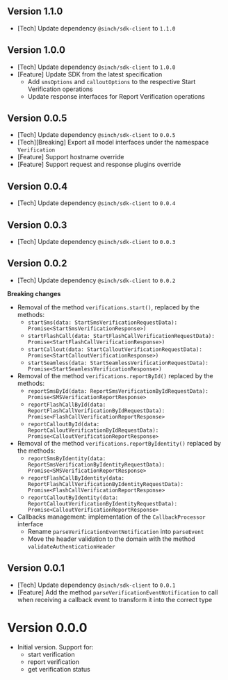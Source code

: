 ## Version 1.1.0
- [Tech] Update dependency `@sinch/sdk-client` to `1.1.0`

## Version 1.0.0
- [Tech] Update dependency `@sinch/sdk-client` to `1.0.0`
- [Feature] Update SDK from the latest specification
  - Add `smsOptions` and `calloutOptions` to the respective Start Verification operations
  - Update response interfaces for Report Verification operations

## Version 0.0.5
- [Tech] Update dependency `@sinch/sdk-client` to `0.0.5`
- [Tech][Breaking] Export all model interfaces under the namespace `Verification`
- [Feature] Support hostname override
- [Feature] Support request and response plugins override

## Version 0.0.4
- [Tech] Update dependency `@sinch/sdk-client` to `0.0.4`

## Version 0.0.3
- [Tech] Update dependency `@sinch/sdk-client` to `0.0.3`

## Version 0.0.2
- [Tech] Update dependency `@sinch/sdk-client` to `0.0.2`

**Breaking changes**
 - Removal of the method `verifications.start()`, replaced by the methods:
   - `startSms(data: StartSmsVerificationRequestData): Promise<StartSmsVerificationResponse>)`
   - `startFlashCall(data: StartFlashCallVerificationRequestData): Promise<StartFlashCallVerificationResponse>)`
   - `startCallout(data: StartCalloutVerificationRequestData): Promise<StartCalloutVerificationResponse>)`
   - `startSeamless(data: StartSeamlessVerificationRequestData): Promise<StartSeamlessVerificationResponse>)`
 - Removal of the method `verifications.reportById()` replaced by the methods:
   - `reportSmsById(data: ReportSmsVerificationByIdRequestData): Promise<SMSVerificationReportResponse>`
   - `reportFlashCallById(data: ReportFlashCallVerificationByIdRequestData): Promise<FlashCallVerificationReportResponse>`
   - `reportCalloutById(data: ReportCalloutVerificationByIdRequestData): Promise<CalloutVerificationReportResponse>`
 - Removal of the method `verifications.reportByIdentity()` replaced by the methods:
    - `reportSmsByIdentity(data: ReportSmsVerificationByIdentityRequestData): Promise<SMSVerificationReportResponse>`
    - `reportFlashCallByIdentity(data: ReportFlashCallVerificationByIdentityRequestData): Promise<FlashCallVerificationReportResponse>`
    - `reportCalloutByIdentity(data: ReportCalloutVerificationByIdentityRequestData): Promise<CalloutVerificationReportResponse>`
 - Callbacks management: implementation of the `CallbackProcessor` interface
   - Rename `parseVerificationEventNotification` into `parseEvent`
   - Move the header validation to the domain with the method `validateAuthenticationHeader`

## Version 0.0.1
 - [Tech] Update dependency `@sinch/sdk-client` to `0.0.1`
 - [Feature] Add the method `parseVerificationEventNotification` to call when receiving a callback event to transform it into the correct type

# Version 0.0.0
- Initial version. Support for:
  - start verification
  - report verification
  - get verification status
